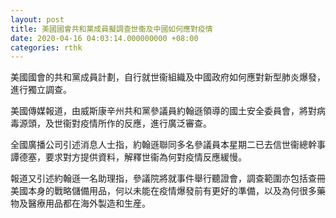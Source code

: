```yaml
---
layout: post
title: 美國國會共和黨成員擬調查世衞及中國如何應對疫情
date: 2020-04-16 04:03:14.000000000 +08:00
categories: rthk
---
```


美國國會的共和黨成員計劃，自行就世衞組織及中國政府如何應對新型肺炎爆發，進行獨立調查。

美國傳媒報道，由威斯康辛州共和黨參議員約翰遜領導的國土安全委員會，將對病毒源頭，及世衞對疫情所作的反應，進行廣泛審查。

全國廣播公司引述消息人士指，約翰遜聯同多名參議員本星期二已去信世衞總幹事譚德塞，要求對方提供資料，解釋世衞為何對疫情反應緩慢。

報道又引述約翰遜一名助理指，參議院將就事件舉行聽證會，調查範圍亦包括查冊美國本身的戰略儲備用品，何以未能在疫情爆發前有更好的準備，以及為何很多藥物及醫療用品都在海外製造和生産。
